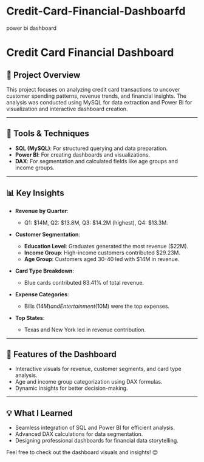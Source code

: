 # Credit-Card-Financial-Dashboarfd
power bi dashboard 
# Credit Card Financial Dashboard  

## 📌 Project Overview  
This project focuses on analyzing credit card transactions to uncover customer spending patterns, revenue trends, and financial insights. The analysis was conducted using MySQL for data extraction and Power BI for visualization and interactive dashboard creation.  

---

## 🔧 Tools & Techniques  
- **SQL (MySQL)**: For structured querying and data preparation.  
- **Power BI**: For creating dashboards and visualizations.  
- **DAX**: For segmentation and calculated fields like age groups and income groups.  

---

## 📊 Key Insights  
- **Revenue by Quarter**:  
  - Q1: $14M, Q2: $13.8M, Q3: $14.2M (highest), Q4: $13.3M.  

- **Customer Segmentation**:  
  - **Education Level**: Graduates generated the most revenue ($22M).  
  - **Income Group**: High-income customers contributed $29.23M.  
  - **Age Group**: Customers aged 30-40 led with $14M in revenue.  

- **Card Type Breakdown**:  
  - Blue cards contributed 83.41% of total revenue.  

- **Expense Categories**:  
  - Bills ($14M) and Entertainment ($10M) were the top expenses.  

- **Top States**:  
  - Texas and New York led in revenue contribution.  

---

## 🚀 Features of the Dashboard  
- Interactive visuals for revenue, customer segments, and card type analysis.  
- Age and income group categorization using DAX formulas.  
- Dynamic insights for better decision-making.  

---

## 💡 What I Learned  
- Seamless integration of SQL and Power BI for efficient analysis.  
- Advanced DAX calculations for data segmentation.  
- Designing professional dashboards for financial data storytelling.  

Feel free to check out the dashboard visuals and insights! 😊
